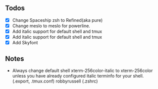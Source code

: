 ## Todos
* [x] Change Spaceship zsh to Refined(aka pure)
* [x] Change meslo to meslo for powerline.
* [x] Add italic support for default shell and tmux
* [x] Add italic support for default shell and tmux
* [x] Add Skyfont

## Notes
* Always change default shell xterm-256color-italic to xterm-256color unless you
  have already configured italic terminfo for your shell. (.export, .tmux.conf)
  robbyrussell (.zshrc)
